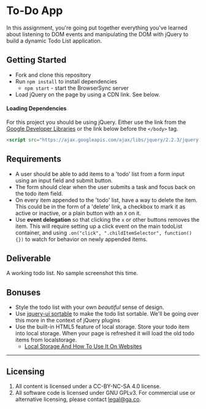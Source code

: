 # To-Do App

In this assignment, you're going put together everything you've learned about listening to DOM events and manipulating the DOM with jQuery to build a dynamic Todo List application.

## Getting Started

* Fork and clone this repository
* Run `npm install` to install dependencies
  * `npm start` - start the BrowserSync server
* Load jQuery on the page by using a CDN link. See below.

#### Loading Dependencies

For this project you should be using jQuery. Either use the link from the [Google Developer Libraries](https://developers.google.com/speed/libraries/#jquery) or the link below before the `</body>` tag.

```html
<script src="https://ajax.googleapis.com/ajax/libs/jquery/2.2.3/jquery.min.js"></script>
```

## Requirements

* A user should be able to add items to a 'todo' list from a form input using an input field and submit button.
* The form should clear when the user submits a task and focus back on the todo item field.
* On every item appended to the 'todo' list, have a way to delete the item. This could be in the form of a 'delete' link, a checkbox to mark it as active or inactive, or a plain button with an `X` on it.
* Use **event delegation** so that clicking the `x` or other buttons removes the item. This will require setting up a click event on the main todoList container, and using `.on("click", ".childItemSelector", function() {})` to watch for behavior on newly appended items.

## Deliverable

A working todo list. No sample screenshot this time.

## Bonuses

* Style the todo list with your own *beautiful* sense of design.
* Use [jquery-ui sortable](https://jqueryui.com/sortable/) to make the todo list sortable. We'll be going over this more in the context of jQuery plugins
* Use the built-in HTML5 feature of local storage. Store your todo item into local storage. When your page is refreshed it will load the old todo items from localstorage.
  * [Local Storage And How To Use It On Websites](http://www.smashingmagazine.com/2010/10/11/local-storage-and-how-to-use-it/)

---

## Licensing
1. All content is licensed under a CC-BY-NC-SA 4.0 license.
2. All software code is licensed under GNU GPLv3. For commercial use or alternative licensing, please contact legal@ga.co.
